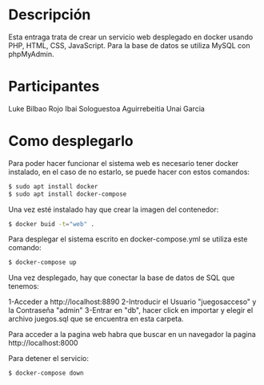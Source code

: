 # Descripción

Esta entraga trata de crear un servicio web desplegado en docker usando PHP, HTML, CSS, JavaScript. Para la base de datos se utiliza MySQL con phpMyAdmin.

# Participantes

Luke Bilbao Rojo
Ibai Sologuestoa Aguirrebeitia
Unai Garcia

# Como desplegarlo

Para poder hacer funcionar el sistema web es necesario tener docker instalado, en el caso de no estarlo, se puede hacer con estos comandos:

```bash
$ sudo apt install docker
$ sudo apt install docker-compose
```

Una vez esté instalado hay que crear la imagen del contenedor:
```bash
$ docker buid -t="web" .
```

Para desplegar el sistema escrito en docker-compose.yml se utiliza este comando:
```bash
$ docker-compose up
```

Una vez desplegado, hay que conectar la base de datos de SQL que tenemos:

1-Acceder a http://localhost:8890
2-Introducir el Usuario "juegosacceso" y la Contraseña "admin"
3-Entrar en "db", hacer click en importar y elegir el archivo juegos.sql que se encuentra en esta carpeta.

Para acceder a la pagina web habra que buscar en un navegador la pagina http://localhost:8000

Para detener el servicio:
```bash
$ docker-compose down
```
